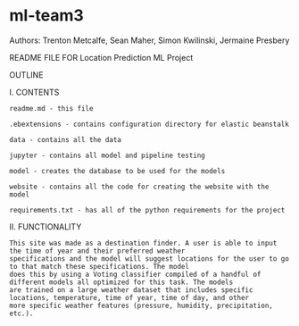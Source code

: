 # ml-team3

Authors: Trenton Metcalfe, Sean Maher, Simon Kwilinski, Jermaine Presbery

README FILE FOR Location Prediction ML Project

OUTLINE

I.   CONTENTS

    readme.md - this file
      
    .ebextensions - contains configuration directory for elastic beanstalk
    
    data - contains all the data
    
    jupyter - contains all model and pipeline testing
    
    model - creates the database to be used for the models
    
    website - contains all the code for creating the website with the model
    
    requirements.txt - has all of the python requirements for the project
		 
II. FUNCTIONALITY
    
    This site was made as a destination finder. A user is able to input the time of year and their preferred weather
    specifications and the model will suggest locations for the user to go to that match these specifications. The model
    does this by using a Voting classifier compiled of a handful of different models all optimized for this task. The models
    are trained on a large weather dataset that includes specific locations, temperature, time of year, time of day, and other
    more specific weather features (pressure, humidity, precipitation, etc.).